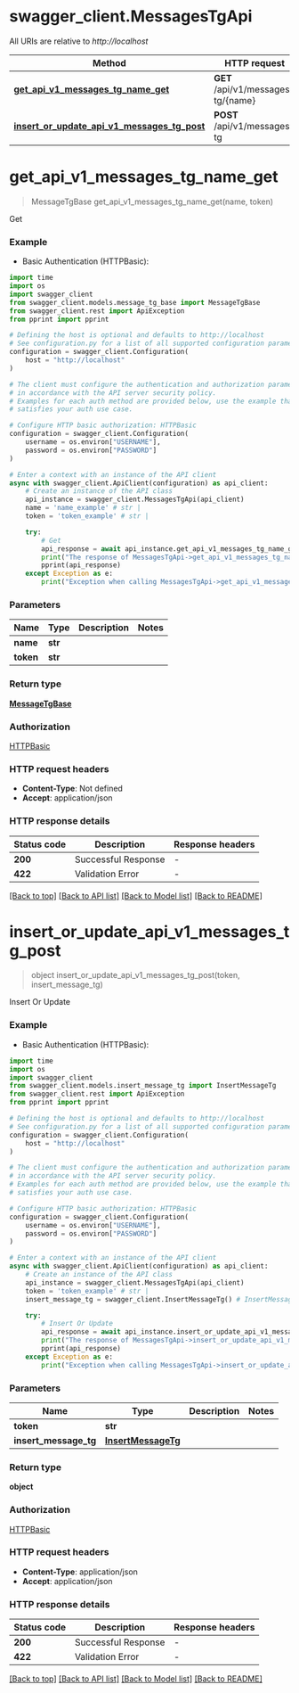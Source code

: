 # swagger_client.MessagesTgApi

All URIs are relative to *http://localhost*

Method | HTTP request | Description
------------- | ------------- | -------------
[**get_api_v1_messages_tg_name_get**](MessagesTgApi.md#get_api_v1_messages_tg_name_get) | **GET** /api/v1/messages-tg/{name} | Get
[**insert_or_update_api_v1_messages_tg_post**](MessagesTgApi.md#insert_or_update_api_v1_messages_tg_post) | **POST** /api/v1/messages-tg | Insert Or Update


# **get_api_v1_messages_tg_name_get**
> MessageTgBase get_api_v1_messages_tg_name_get(name, token)

Get

### Example

* Basic Authentication (HTTPBasic):

```python
import time
import os
import swagger_client
from swagger_client.models.message_tg_base import MessageTgBase
from swagger_client.rest import ApiException
from pprint import pprint

# Defining the host is optional and defaults to http://localhost
# See configuration.py for a list of all supported configuration parameters.
configuration = swagger_client.Configuration(
    host = "http://localhost"
)

# The client must configure the authentication and authorization parameters
# in accordance with the API server security policy.
# Examples for each auth method are provided below, use the example that
# satisfies your auth use case.

# Configure HTTP basic authorization: HTTPBasic
configuration = swagger_client.Configuration(
    username = os.environ["USERNAME"],
    password = os.environ["PASSWORD"]
)

# Enter a context with an instance of the API client
async with swagger_client.ApiClient(configuration) as api_client:
    # Create an instance of the API class
    api_instance = swagger_client.MessagesTgApi(api_client)
    name = 'name_example' # str | 
    token = 'token_example' # str | 

    try:
        # Get
        api_response = await api_instance.get_api_v1_messages_tg_name_get(name, token)
        print("The response of MessagesTgApi->get_api_v1_messages_tg_name_get:\n")
        pprint(api_response)
    except Exception as e:
        print("Exception when calling MessagesTgApi->get_api_v1_messages_tg_name_get: %s\n" % e)
```



### Parameters


Name | Type | Description  | Notes
------------- | ------------- | ------------- | -------------
 **name** | **str**|  | 
 **token** | **str**|  | 

### Return type

[**MessageTgBase**](MessageTgBase.md)

### Authorization

[HTTPBasic](../README.md#HTTPBasic)

### HTTP request headers

 - **Content-Type**: Not defined
 - **Accept**: application/json

### HTTP response details

| Status code | Description | Response headers |
|-------------|-------------|------------------|
**200** | Successful Response |  -  |
**422** | Validation Error |  -  |

[[Back to top]](#) [[Back to API list]](../README.md#documentation-for-api-endpoints) [[Back to Model list]](../README.md#documentation-for-models) [[Back to README]](../README.md)

# **insert_or_update_api_v1_messages_tg_post**
> object insert_or_update_api_v1_messages_tg_post(token, insert_message_tg)

Insert Or Update

### Example

* Basic Authentication (HTTPBasic):

```python
import time
import os
import swagger_client
from swagger_client.models.insert_message_tg import InsertMessageTg
from swagger_client.rest import ApiException
from pprint import pprint

# Defining the host is optional and defaults to http://localhost
# See configuration.py for a list of all supported configuration parameters.
configuration = swagger_client.Configuration(
    host = "http://localhost"
)

# The client must configure the authentication and authorization parameters
# in accordance with the API server security policy.
# Examples for each auth method are provided below, use the example that
# satisfies your auth use case.

# Configure HTTP basic authorization: HTTPBasic
configuration = swagger_client.Configuration(
    username = os.environ["USERNAME"],
    password = os.environ["PASSWORD"]
)

# Enter a context with an instance of the API client
async with swagger_client.ApiClient(configuration) as api_client:
    # Create an instance of the API class
    api_instance = swagger_client.MessagesTgApi(api_client)
    token = 'token_example' # str | 
    insert_message_tg = swagger_client.InsertMessageTg() # InsertMessageTg | 

    try:
        # Insert Or Update
        api_response = await api_instance.insert_or_update_api_v1_messages_tg_post(token, insert_message_tg)
        print("The response of MessagesTgApi->insert_or_update_api_v1_messages_tg_post:\n")
        pprint(api_response)
    except Exception as e:
        print("Exception when calling MessagesTgApi->insert_or_update_api_v1_messages_tg_post: %s\n" % e)
```



### Parameters


Name | Type | Description  | Notes
------------- | ------------- | ------------- | -------------
 **token** | **str**|  | 
 **insert_message_tg** | [**InsertMessageTg**](InsertMessageTg.md)|  | 

### Return type

**object**

### Authorization

[HTTPBasic](../README.md#HTTPBasic)

### HTTP request headers

 - **Content-Type**: application/json
 - **Accept**: application/json

### HTTP response details

| Status code | Description | Response headers |
|-------------|-------------|------------------|
**200** | Successful Response |  -  |
**422** | Validation Error |  -  |

[[Back to top]](#) [[Back to API list]](../README.md#documentation-for-api-endpoints) [[Back to Model list]](../README.md#documentation-for-models) [[Back to README]](../README.md)
